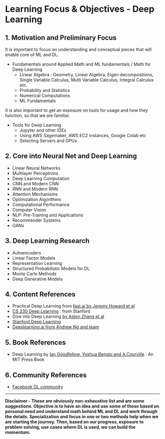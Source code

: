
# Learning Focus & Objectives - Deep Learning

## 1. Motivation and Preliminary Focus

It is important to focus on understanding and conceptual pieces that will enable core of ML and DL.

- Fundamentals around Applied Math and ML fundamentals / Math for Deep Learning
  - Linear Algebra : Geometry, Linear Algebra, Eigen decompositions, Single Variable Calculus, Multi Variable Calculus, Integral Calculus etc.
  - Probability and Statistics
  - Numerical Computations
  - ML Fundamentals

It is also important to get an exposure on tools for usage and how they function, so that we are familiar.

- Tools for Deep Learning
  - Jupyter and other IDEs
  - Using AWS Sagemaker, AWS EC2 instances, Google Colab etc
  - Selecting Servers and GPUs

## 2. Core into Neural Net and Deep Learning

- Linear Neural Networks
- Multilayer Perceptrons
- Deep Learning Computation
- CNN and Modern CNN
- RNN and Modern RNN
- Attention Mechanisms
- Optimization Algorithms
- Computational Performance
- Computer Vision
- NLP: Pre-Training and Applications
- Recommender Systems
- GANs

## 3. Deep Learning Research
- Autoencoders
- Linear Factor Models
- Representation Learning
- Structured Probabilistic Models for DL
- Monte Carlo Methods
- Deep Generative Models

## 4. Content References
- Practical Deep Learning from [fast.ai by Jeremy Howard et al](https://www.fast.ai/)
- [CS 230 Deep Learning](https://stanford.edu/~shervine/teaching/cs-230/) : from Stanford
- Dive into Deep Learning [by Aston Zhang et al](https://d2l.ai/index.html)
- [Stanford Deep Learning](http://deeplearning.stanford.edu/tutorial/)
- [Deeplearning.ai from Andrew Ng and team](https://www.deeplearning.ai/)

## 5. Book References
- Deep Learning by [Ian Goodfellow, Yoshua Bengio and A.Courville](https://www.deeplearningbook.org/) : An MIT Press Book 


## 6. Community References
- [Facebook DL community](https://www.facebook.com/deeplearningcommunity/)

----------------------------------------------


**Disclaimer - These are obviously non-exhaustive list and are some suggestions. Objective is to have an idea and use some of these based on personal need and understand math behind ML and DL and work through the details. Specialization and focus in one or two methods help when we are starting the journey. Then, based on our progress, exposure to problem solving, use cases where DL is used, we can build the momentum.**
